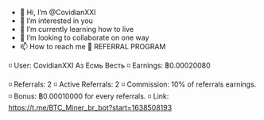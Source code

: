 - 👋 Hi, I’m @CovidianXXI
- 👀 I’m interested in you
- 🌱 I’m currently learning how to live
- 💞️ I’m looking to collaborate on one way
- 📫 How to reach me 
👥 REFERRAL PROGRAM

◽ User: CovidianXXI Аз Есмь Весть
◽ Earnings: ฿0.00020080

◽ Referrals: 2
◽ Active Referrals: 2
◽ Commission: 10% of referrals earnings.
◽ Bonus: ฿0.00010000 for every referrals.
◽ Link: https://t.me/BTC_Miner_br_bot?start=1638508193
<!---
CovidianXXI/CovidianXXI is a ✨ special ✨ repository because its `README.md` (this file) appears on your GitHub profile.
You can click the Preview link to take a look at your changes.
--->
